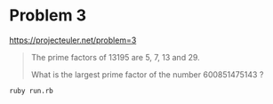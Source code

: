 Problem 3
=========

https://projecteuler.net/problem=3

> The prime factors of 13195 are 5, 7, 13 and 29.
>
> What is the largest prime factor of the number 600851475143 ?

`ruby run.rb`
